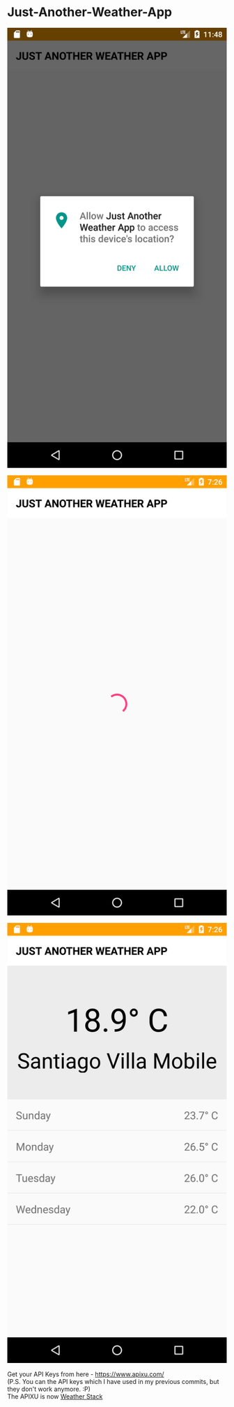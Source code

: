 # Just-Another-Weather-App

![First Screen](https://github.com/NandanSatheesh/Just-Another-Weather-App/blob/master/Screenshot1.png)

![Loading View](https://github.com/NandanSatheesh/Just-Another-Weather-App/blob/master/Screenshot3.png)

![Weather Data](https://github.com/NandanSatheesh/Just-Another-Weather-App/blob/master/Screenshot2.png)

Get your API Keys from here - https://www.apixu.com/    
(P.S. You can the API keys which I have used in my previous commits, but they don't work anymore. :P)   
The APIXU is now [Weather Stack](https://weatherstack.com/)

